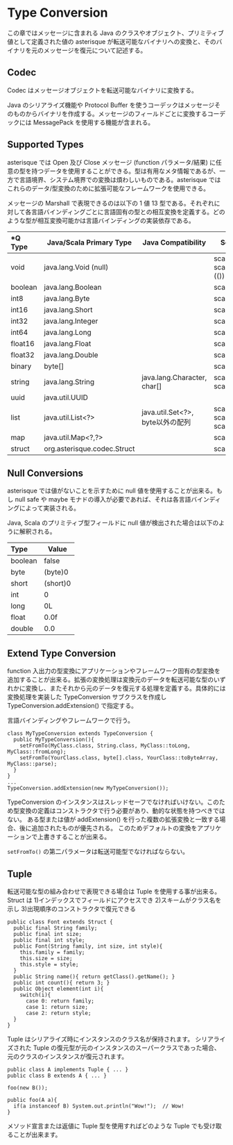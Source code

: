# Type Conversion

この章ではメッセージに含まれる Java のクラスやオブジェクト、プリミティブ値として定義された値の asterisque が転送可能なバイナリへの変換と、そのバイナリを元のメッセージを復元について記述する。

## Codec

Codec はメッセージオブジェクトを転送可能なバイナリに変換する。

Java のシリアライズ機能や Protocol Buffer を使うコーデックはメッセージそのものからバイナリを作成する。メッセージのフィールドごとに変換するコーデックには MessagePack を使用する機能が含まれる。

## Supported Types

asterisque では Open 及び Close メッセージ (function パラメータ/結果) に任意の型を持つデータを使用することができる。型は有用なメタ情報であるが、一方で言語境界、システム境界での変換は煩わしいものである。asterisque ではこれらのデータ/型変換のために拡張可能なフレームワークを使用できる。

メッセージの Marshall で表現できるのは以下の 1 値 13 型である。それぞれに対して各言語バインディングごとに言語固有の型との相互変換を定義する。どのような型が相互変換可能かは言語バインディングの実装依存である。

| *Q Type | Java/Scala Primary Type     | Java Compatibility | Scala Compatibility |
|:--------|-----------------------------|--------------------|---------------------|
| void    | java.lang.Void (null)       |                    | scala.Unit, scala.runtime.BoxedUnit (()) |
| boolean | java.lang.Boolean           |                    | scala.Boolean       |
| int8    | java.lang.Byte              |                    | scala.Byte          |
| int16   | java.lang.Short             |                    | scala.Short         |
| int32   | java.lang.Integer           |                    | scala.Int           |
| int64   | java.lang.Long              |                    | scala.Long          |
| float16 | java.lang.Float             |                    | scala.Float         |
| float32 | java.lang.Double            |                    | scala.Double        |
| binary  | byte[]                      |                    | scala.Array[Byte]   |
| string  | java.lang.String            | java.lang.Character, char[] | scala.Char, scala.Array[Char] |
| uuid    | java.util.UUID              |                    |                     |
| list    | java.util.List<?>           | java.util.Set&lt;?&gt;, byte以外の配列 | scala.Seq[_] (List[_]), scala.Set[_], scala.Unit,Array[Any] |
| map     | java.util.Map&lt;?,?&gt;          |                    | scala.Map[_,_]      |
| struct  | org.asterisque.codec.Struct |                    | scala.Product       |

## Null Conversions

asterisque では値がないことを示すために null 値を使用することが出来る。もし null safe や maybe モナドの導入が必要であれば、それは各言語バインディングによって実装される。

Java, Scala のプリミティブ型フィールドに null 値が検出された場合は以下のように解釈される。

| Type    | Value    |
|:--------|----------|
| boolean | false    |
| byte    | (byte)0  |
| short   | (short)0 |
| int     | 0        |
| long    | 0L       |
| float   | 0.0f     |
| double  | 0.0      |

## Extend Type Conversion

function 入出力の型変換にアプリケーションやフレームワーク固有の型変換を追加することが出来る。拡張の変換処理は変換元のデータを転送可能な型のいずれかに変換し、またそれから元のデータを復元する処理を定義する。具体的には変換処理を実装した TypeConversion サブクラスを作成し TypeConversion.addExtension() で指定する。

言語バインディングやフレームワークで行う。

```
class MyTypeConversion extends TypeConversion {
  public MyTypeConversion(){
    setFromTo(MyClass.class, String.class, MyClass::toLong, MyClass::fromLong);
    setFromTo(YourClass.class, byte[].class, YourClass::toByteArray, MyClass::parse);
  }
}
...
TypeConversion.addExtension(new MyTypeConversion());
```

TypeConversion のインスタンスはスレッドセーフでなければいけない。このため型変換の定義はコンストラクタで行う必要があり、動的な状態を持つべきではない。
ある型または値が addExtension() を行った複数の拡張変換と一致する場合、後に追加されたものが優先される。
このためデフォルトの変換をアプリケーションで上書きすることが出来る。

`setFromTo()` の第二パラメータは転送可能型でなければならない。

## Tuple

転送可能な型の組み合わせで表現できる場合は Tuple を使用する事が出来る。
Struct は 1)インデックスでフィールドにアクセスでき 2)スキームがクラス名を示し 3)出現順序のコンストラクタで復元できる

```
public class Font extends Struct {
  public final String family;
  public final int size;
  public final int style;
  public Font(String family, int size, int style){
    this.family = family;
    this.size = size;
    this.style = style;
  }
  public String name(){ return getClass().getName(); }
  public int count(){ return 3; }
  public Object element(int i){
    switch(i){
      case 0: return family;
      case 1: return size;
      case 2: return style;
  }
}
```

Tuple はシリアライズ時にインスタンスのクラス名が保持されます。
シリアライズされた Tuple の復元型が元のインスタンスのスーパークラスであった場合、元のクラスのインスタンスが復元されます。

```
public class A implements Tuple { ... }
public class B extends A { ... }

foo(new B());

public foo(A a){
  if(a instanceof B) System.out.println("Wow!");  // Wow!
}
```

メソッド宣言または返値に Tuple 型を使用すればどのような Tuple でも受け取ることが出来ます。